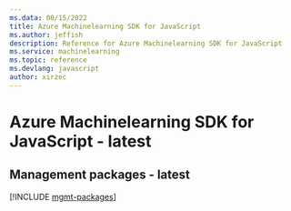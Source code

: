 ```yaml
---
ms.data: 08/15/2022
title: Azure Machinelearning SDK for JavaScript
ms.author: jeffish
description: Reference for Azure Machinelearning SDK for JavaScript
ms.service: machinelearning
ms.topic: reference
ms.devlang: javascript
author: xirzec
---
```

# Azure Machinelearning SDK for JavaScript - latest

## Management packages - latest
[!INCLUDE [mgmt-packages](machinelearning-mgmt-index.md)]